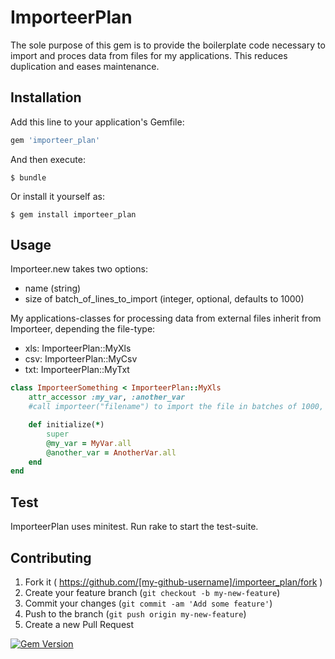 # ImporteerPlan

The sole purpose of this gem is to provide the boilerplate code necessary to import and proces data from files for my applications.
This reduces duplication and eases maintenance.


## Installation

Add this line to your application's Gemfile:

```ruby
gem 'importeer_plan'
```

And then execute:

    $ bundle

Or install it yourself as:

    $ gem install importeer_plan

## Usage

Importeer.new takes two options:

* name (string)
* size of batch_of_lines_to_import  (integer, optional, defaults to 1000)


My applications-classes for processing data from external files inherit from Importeer, depending the file-type:

* xls: ImporteerPlan::MyXls
* csv: ImporteerPlan::MyCsv
* txt: ImporteerPlan::MyTxt

```ruby
class ImporteerSomething < ImporteerPlan::MyXls
	attr_accessor :my_var, :another_var
	#call importeer("filename") to import the file in batches of 1000, optional importeer("filename", size)

	def initialize(*)
		super
		@my_var = MyVar.all
		@another_var = AnotherVar.all
	end
end
```

## Test
ImporteerPlan uses minitest.
Run rake to start the test-suite.


## Contributing

1. Fork it ( https://github.com/[my-github-username]/importeer_plan/fork )
2. Create your feature branch (`git checkout -b my-new-feature`)
3. Commit your changes (`git commit -am 'Add some feature'`)
4. Push to the branch (`git push origin my-new-feature`)
5. Create a new Pull Request


[![Gem Version](https://badge.fury.io/rb/importeer_plan.png)](http://badge.fury.io/rb/importeer_plan)